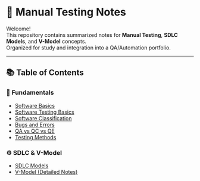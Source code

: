# 🧭 Manual Testing Notes 

Welcome!  
This repository contains summarized notes for **Manual Testing**, **SDLC Models**, and **V-Model** concepts.  
Organized for study and integration into a QA/Automation portfolio.

---

## 📚 Table of Contents

### 🧱 Fundamentals
- [Software Basics](./fundamentals/01_Software_Basics.md)
- [Software Testing Basics](./fundamentals/02_Software_Testing_Basics.md)
- [Software Classification](./fundamentals/03_Software_Classification.md)
- [Bugs and Errors](./fundamentals/04_Bugs_and_Errors.md)
- [QA vs QC vs QE](./fundamentals/07_QA_QC_QE.md)
- [Testing Methods](./fundamentals/08_Testing_Methods.md)

### ⚙️ SDLC & V-Model
- [SDLC Models](./sdlc_models/01_SDLC_Models.md)
- [V-Model (Detailed Notes)](./sdlc_models/vmodel/README.md)
